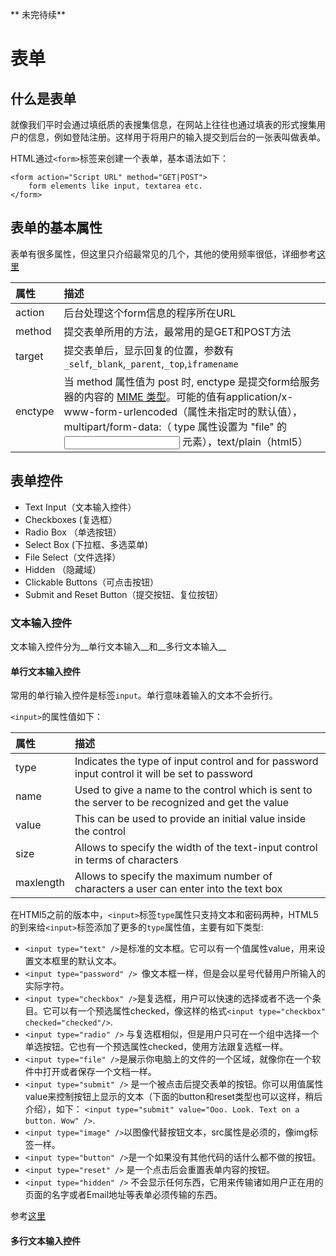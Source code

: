 ** 未完待续**
# 表单

## 什么是表单

就像我们平时会通过填纸质的表搜集信息，在网站上往往也通过填表的形式搜集用户的信息，例如登陆注册。这样用于将用户的输入提交到后台的一张表叫做表单。

HTML通过`<form>`标签来创建一个表单，基本语法如下：

```
<form action="Script URL" method="GET|POST">
    form elements like input, textarea etc.
</form>
```

## 表单的基本属性

表单有很多属性，但这里只介绍最常见的几个，其他的使用频率很低，详细参考[这里](https://developer.mozilla.org/zh-CN/docs/Web/Guide/HTML/Forms)

|属性|描述|
|:---|:----|
|action|后台处理这个form信息的程序所在URL|
|method|提交表单所用的方法，最常用的是GET和POST方法|
|target|提交表单后，显示回复的位置，参数有`_self`,`_blank`,`_parent`,`_top`,`iframename`|
|enctype|当 method 属性值为 post 时, enctype 是提交form给服务器的内容的 [MIME 类型](https://en.wikipedia.org/wiki/Media_type)。可能的值有application/x-www-form-urlencoded（属性未指定时的默认值），multipart/form-data:（ type 属性设置为 "file" 的 <input> 元素），text/plain（html5）|


## 表单控件

* Text Input（文本输入控件）
* Checkboxes (复选框）
* Radio Box （单选按钮）
* Select Box (下拉框、多选菜单)
* File Select（文件选择）
* Hidden （隐藏域）
* Clickable Buttons（可点击按钮）
* Submit and Reset Button（提交按钮、复位按钮）

### 文本输入控件

文本输入控件分为__单行文本输入__和__多行文本输入__

#### 单行文本输入控件

常用的单行输入控件是标签`input`。单行意味着输入的文本不会折行。

`<input>`的属性值如下：


|属性|描述|
|:---|:----|
|type|Indicates the type of input control and for password input control it will be set to password|
|name|Used to give a name to the control which is sent to the server to be recognized and get the value|
|value|This can be used to provide an initial value inside the control|
|size|Allows to specify the width of the text-input control in terms of characters|
|maxlength| Allows to specify the maximum number of characters a user can enter into the text box|


在HTMl5之前的版本中，`<input>`标签`type`属性只支持文本和密码两种，HTML5的到来给`<input>`标签添加了更多的`type`属性值，主要有如下类型:

* `<input type="text" />`是标准的文本框。它可以有一个值属性value，用来设置文本框里的默认文本。
* `<input type="password" /> `像文本框一样，但是会以星号代替用户所输入的实际字符。
* `<input type="checkbox" />`是复选框，用户可以快速的选择或者不选一个条目。它可以有一个预选属性checked，像这样的格式`<input type="checkbox" checked="checked"/>`.
* `<input type="radio" />` 与复选框相似，但是用户只可在一个组中选择一个单选按钮。它也有一个预选属性checked，使用方法跟复选框一样。
* `<input type="file" />`是展示你电脑上的文件的一个区域，就像你在一个软件中打开或者保存一个文档一样。
* `<input type="submit" />` 是一个被点击后提交表单的按钮。你可以用值属性value来控制按钮上显示的文本（下面的button和reset类型也可以这样，稍后介绍），如下： `<input type="submit" value="Ooo. Look. Text on a button. Wow" />`.
* `<input type="image" />`以图像代替按钮文本，src属性是必须的，像img标签一样。
* `<input type="button" />`是一个如果没有其他代码的话什么都不做的按钮。
* `<input type="reset" />` 是一个点击后会重置表单内容的按钮。
* `<input type="hidden" />` 不会显示任何东西，它用来传输诸如用户正在用的页面的名字或者Email地址等表单必须传输的东西。

参考[这里](http://fireyy.com/doc/html-css/guides/htmlbeginner/forms.htm)


#### 多行文本输入控件

